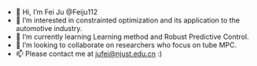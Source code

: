 - 👋 Hi, I’m Fei Ju  @Feiju112
- 👀 I’m interested in constrainted optimization and its application to the automotive industry.
- 🌱 I’m currently learning Learning method and Robust Predictive Control.
- 💞️ I’m looking to collaborate on researchers who focus on tube MPC.
- 📫 Please contact me at jufei@njust.edu.cn :)

<!---
Feiju112/Feiju112 is a ✨ special ✨ repository because its `README.md` (this file) appears on your GitHub profile.
You can click the Preview link to take a look at your changes.
--->
